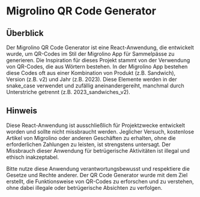 # Migrolino QR Code Generator

## Überblick
Der Migrolino QR Code Generator ist eine React-Anwendung, die entwickelt wurde, um QR-Codes im Stil der Migrolino App für Sammelpässe zu generieren. Die Inspiration für dieses Projekt stammt von der Verwendung von QR-Codes, die aus Wörtern bestehen. In der Migrolino App bestehen diese Codes oft aus einer Kombination von Produkt (z.B. Sandwich), Version (z.B. v2) und Jahr (z.B. 2023). Diese Elemente werden in der snake_case verwendet und zufällig aneinandergereiht, manchmal durch Unterstriche getrennt (z.B. 2023_sandwiches_v2).

## Hinweis
Diese React-Anwendung ist ausschließlich für Projektzwecke entwickelt worden und sollte nicht missbraucht werden. Jeglicher Versuch, kostenlose Artikel von Migrolino oder anderen Geschäften zu erhalten, ohne die erforderlichen Zahlungen zu leisten, ist strengstens untersagt. Der Missbrauch dieser Anwendung für betrügerische Aktivitäten ist illegal und ethisch inakzeptabel.

Bitte nutze diese Anwendung verantwortungsbewusst und respektiere die Gesetze und Rechte anderer. Der QR Code Generator wurde mit dem Ziel erstellt, die Funktionsweise von QR-Codes zu erforschen und zu verstehen, ohne dabei illegale oder betrügerische Absichten zu verfolgen.
